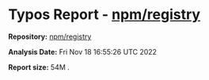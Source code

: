 # Typos Report - [npm/registry](https://github.com/npm/registry)

**Repository:** [npm/registry](https://github.com/npm/registry)

**Analysis Date:** Fri Nov 18 16:55:26 UTC 2022

**Report size:** 54M	.


